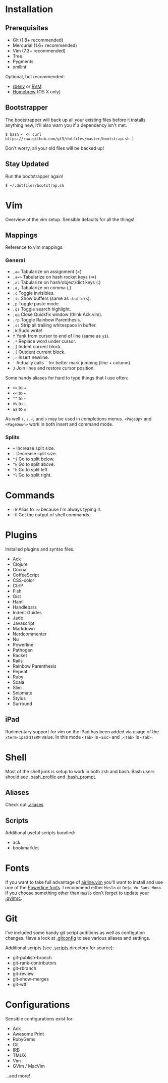 Installation
============

Prerequisites
-------------

* Git (1.8+ recommended)
* Mercurial (1.6+ recommended)
* Vim (7.3+ recommended)
* Tree
* Pygments
* xmllint

Optional, but recommended:

* [rbenv](http://rbenv.org) or [RVM](http://rvm.beginrescueend.com/)
* [Homebrew](http://mxcl.github.com/homebrew/) (OS X only)


Bootstrapper
------------

The bootstrapper will back up all your existing files before it installs
anything new, it'll also warn you if a dependency isn't met.

``` bash-session
$ bash < <( curl https://raw.github.com/gf3/dotfiles/master/bootstrap.sh )
```

Don't worry, all your old files will be backed up!


Stay Updated
------------

Run the bootstrapper again!

``` bash-session
$ ~/.dotfiles/bootstrap.sh
```


Vim
===

Overview of the vim setup. Sensible defaults for all the things!


Mappings
--------

Reference to vim mappings.


### General

* `,a=` Tabularize on assignment (=)
* `,a=>` Tabularize on hash rocket keys (=>)
* `,a:` Tabularize on hash/object/dict keys (:)
* `,a,` Tabularize on comma (,)
* `,c` Toggle invisibles.
* `,ls` Show buffers (same as `:buffers`).
* `,p` Toggle paste mode.
* `,qs` Toggle search highlight.
* `,qq` Close Quickfix window (think Ack.vim).
* `,rp` Toggle Rainbow Parenthesis.
* `,ss` Strip all trailing whitespace in buffer.
* `,W` Sudo write!
* `Y` Yank from cursor to end of line (same as `y$`).
* `,*` Replace word under cursor.
* `,]` Indent current block.
* `,[` Outdent current block.
* `,⏎` Insert newline.
* `'` Actually calls <code>`</code> for better mark jumping (line + column).
* `J` Join lines and restore cursor position.

Some handy aliases for hard to type things that I use often:

* `>>` to `→`
* `<<` to `←`
* `^^` to `↑`
* `VV` to `↓`
* `aa` to `λ`

As well `↑`, `↓`, `⏎`, and `⎋` may be used in completions menus. `<PageUp>` and `<PageDown>` work in both insert and command mode.


### Splits

* `+` Increase split size.
* `-` Decrease split size.
* `^j` Go to split below.
* `^k` Go to split above.
* `^h` Go to split left.
* `^l` Go to split right.


Commands
========

* `:W` Alias to `:w` because I'm always typing it.
* `:R` Get the output of shell commands.


Plugins
=======

Installed plugins and syntax files.

* Ack
* Clojure
* Cocoa
* CoffeeScript
* CSS-color
* CtrlP
* Fish
* Gist
* Haml
* Handlebars
* Indent Guides
* Jade
* Javascript
* Markdown
* Nerdcommenter
* Nu
* Powerline
* Pathogen
* Racket
* Rails
* Rainbow Parenthesis
* Repeat
* Ruby
* Scala
* Slim
* Snipmate
* Stylus
* Surround


iPad
----

Rudimentary support for vim on the iPad has been added via usage of the
`xterm-ipad` `$TERM` value. In this mode `<Tab>` is `<Esc>` and `,<Tab>` is
`<Tab>`.


Shell
=====

Most of the shell junk is setup to work in both zsh and bash. Bash users should
see [.bash_profile](https://github.com/gf3/dotfiles/blob/master/.bash_profile)
and [.bash_prompt](https://github.com/gf3/dotfiles/blob/master/.bash_prompt).


Aliases
-------

Check out [.aliases](https://github.com/gf3/dotfiles/blob/master/.aliases)


Scripts
-------

Additional useful scripts bundled:

* ack
* bookmarklet


Fonts
=====

If you want to take full advantage of
[airline.vim](https://github.com/bling/vim-airline) you'll want to install and
use one of the [Powerline fonts](https://github.com/Lokaltog/powerline-fonts).
I recommend either `Meslo` or `Deja Vu Sans Mono`. If you choose something
other than `Meslo` don't forget to update your [.gvimrc](.gvimrc).


Git
===

I've included some handy git script additions as well as configution changes.
Have a look at
[.gitconfig](https://github.com/gf3/dotfiles/blob/master/.gitconfig) to see
various aliases and settings.

Additional scripts (see [.scripts](https://github.com/gf3/dotfiles/tree/master/.scripts/) directory for source):

* git-publish-branch
* git-rank-contributors
* git-rbranch
* git-review
* git-show-merges
* git-wtf


Configurations
==============

Sensible configurations exist for:

* Ack
* Awesome Print
* RubyGems
* Git
* IRB
* TMUX
* Vim
* GVim / MacVim

...and more!

